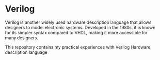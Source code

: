 # Verilog

Verilog is another widely used hardware description language that allows designers to model electronic systems. Developed in the 1980s, it is known for its simpler syntax compared to VHDL, making it more accessible for many designers. 

This repository contains my practical experiences with Verilog Hardware description language
